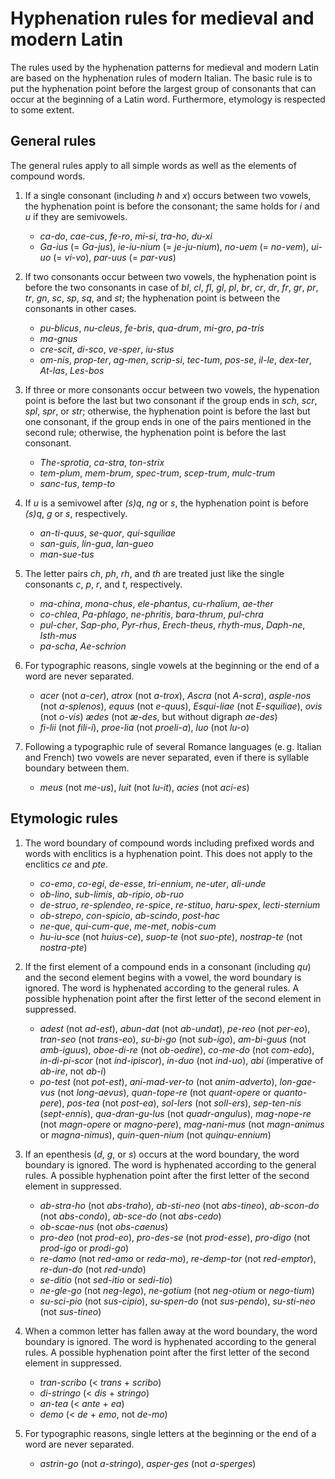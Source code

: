 # Hyphenation rules for medieval and modern Latin

The rules used by the hyphenation patterns for medieval and modern Latin are
based on the hyphenation rules of modern Italian. The basic rule is to put the
hyphenation point before the largest group of consonants that can occur at the
beginning of a Latin word. Furthermore, etymology is respected to some extent.

## General rules

The general rules apply to all simple words as well as the elements of compound
words.

1. If a single consonant (including *h* and *x*) occurs between two vowels, the
hyphenation point is before the consonant; the same holds for *i* and *u* if
they are semivowels.
	- *ca-do*, *cae-cus*, *fe-ro*, *mi-si*, *tra-ho*, *du-xi*
	- *Ga-ius* (= *Ga-jus*), *ie-iu-nium* (= *je-ju-nium*), *no-uem* (=
	  *no-vem*), *ui-uo* (= *vi-vo*), *par-uus* (= *par-vus*)

2. If two consonants occur between two vowels, the hyphenation point is before
the two consonants in case of *bl*, *cl*, *fl*, *gl*, *pl*, *br*, *cr*, *dr*,
*fr*, *gr*, *pr*, *tr*, *gn*, *sc*, *sp*, *sq*, and *st*; the hyphenation point
is between the consonants in other cases.
	- *pu-blicus*, *nu-cleus*, *fe-bris*, *qua-drum*, *mi-gro*, *pa-tris*
	- *ma-gnus*
	- *cre-scit*, *di-sco*, *ve-sper*, *iu-stus*
	- *om-nis*, *prop-ter*, *ag-men*, *scrip-si*, *tec-tum*, *pos-se*, *il-le*,
	  *dex-ter*, *At-las*, *Les-bos*

3. If three or more consonants occur between two vowels, the hypenation point
is before the last but two consonant if the group ends in *sch*, *scr*, *spl*,
*spr*, or *str*; otherwise, the hyphenation point is before the last but one
consonant, if the group ends in one of the pairs mentioned in the second rule;
otherwise, the hyphenation point is before the last consonant.
	- *The-sprotia*, *ca-stra*, *ton-strix*
	- *tem-plum*, *mem-brum*, *spec-trum*, *scep-trum*, *mulc-trum*
	- *sanc-tus*, *temp-to*

4. If *u* is a semivowel after *(s)q*, *ng* or *s*, the hyphenation point is
before *(s)q*, *g* or *s*, respectively.
	- *an-ti-quus*, *se-quor*, *qui-squiliae*
	- *san-guis*, *lin-gua*, *lan-gueo*
	- *man-sue-tus*

5. The letter pairs *ch*, *ph*, *rh*, and *th* are treated just like the single
consonants *c*, *p*, *r*, and *t*, respectively.
	- *ma-china*, *mona-chus*, *ele-phantus*, *cu-rhalium*, *ae-ther*
	- *co-chlea*, *Pa-phlago*, *ne-phritis*, *bara-thrum*, *pul-chra*
	- *pul-cher*, *Sap-pho*, *Pyr-rhus*, *Erech-theus*, *rhyth-mus*, *Daph-ne*,
	  *Isth-mus*
	- *pa-scha*, *Ae-schrion* 

6. For typographic reasons, single vowels at the beginning or the end of a
word are never separated.
	- *acer* (not *a-cer*), *atrox* (not *a-trox*), *Ascra* (not *A-scra*),
	  *asple-nos* (not *a-splenos*), *equus* (not *e-quus*), *Esqui-liae* (not
	  *E-squiliae*), *ovis* (not *o-vis*) *ædes* (not *æ-des*, but without
	  digraph *ae-des*)
	- *fi-lii* (not *fili-i*), *proe-lia* (not *proeli-a*), *luo* (not *lu-o*)

7. Following a typographic rule of several Romance languages (e. g. Italian and
French) two vowels are never separated, even if there is syllable boundary
between them.
	- *meus* (not *me-us*), *luit* (not *lu-it*), *acies* (not *aci-es*)

## Etymologic rules

1. The word boundary of compound words including prefixed words and words with
enclitics is a hyphenation point. This does not apply to the enclitics *ce* and
*pte*.
	- *co-emo*, *co-egi*, *de-esse*, *tri-ennium*, *ne-uter*, *ali-unde*
	- *ob-lino*, *sub-limis*, *ab-ripio*, *ob-ruo*
	- *de-struo*, *re-splendeo*, *re-spice*, *re-stituo*, *haru-spex*,
	  *lecti-sternium*
	- *ob-strepo*, *con-spicio*, *ab-scindo*, *post-hac*
	- *ne-que*, *qui-cum-que*, *me-met*, *nobis-cum*
	- *hu-iu-sce* (not *huius-ce*), *suop-te* (not *suo-pte*), *nostrap-te* (not
	  *nostra-pte*)

2. If the first element of a compound ends in a consonant (including *qu*) and
the second element begins with a vowel, the word boundary is ignored. The word
is hyphenated according to the general rules. A possible hyphenation point
after the first letter of the second element in suppressed.
	- *adest* (not *ad-est*), *abun-dat* (not *ab-undat*), *pe-reo* (not
	  *per-eo*), *tran-seo* (not *trans-eo*), *su-bi-go* (not *sub-igo*),
	  *am-bi-guus* (not *amb-iguus*), *oboe-di-re* (not *ob-oedire*), *co-me-do*
	  (not *com-edo*), *in-di-pi-scor* (not *ind-ipiscor*), *in-duo* (not
	  *ind-uo*), *abi* (imperative of *ab-ire*, not *ab-i*)
	- *po-test* (not *pot-est*), *ani-mad-ver-to* (not *anim-adverto*),
	  *lon-gae-vus* (not *long-aevus*), *quan-tope-re* (not *quant-opere* or
	  *quanto-pere*), *pos-tea* (not *post-ea*), *sol-lers* (not *soll-ers*),
	  *sep-ten-nis* (*sept-ennis*), *qua-dran-gu-lus* (not *quadr-angulus*),
	  *mag-nope-re* (not *magn-opere* or *magno-pere*), *mag-nani-mus* (not
	  *magn-animus* or *magna-nimus*), *quin-quen-nium* (not *quinqu-ennium*)

3. If an epenthesis (*d*, *g*, or *s*) occurs at the word boundary, the word
boundary is ignored. The word is hyphenated according to the general rules. A
possible hyphenation point after the first letter of the second element in
suppressed.
	- *ab-stra-ho* (not *abs-traho*), *ab-sti-neo* (not *abs-tineo*),
	  *ab-scon-do* (not *abs-condo*), *ab-sce-do* (not *abs-cedo*)
	- *ob-scae-nus* (not *obs-caenus*)
	- *pro-deo* (not *prod-eo*), *pro-des-se* (not *prod-esse*), *pro-digo* (not
	  *prod-igo* or *prodi-go*)
	- *re-damo* (not *red-amo* or *reda-mo*), *re-demp-tor* (not *red-emptor*),
	  *re-dun-do* (not *red-undo*)
	- *se-ditio* (not *sed-itio* or *sedi-tio*)
	- *ne-gle-go* (not *neg-lego*), *ne-gotium* (not *neg-otium* or *nego-tium*)
	- *su-sci-pio* (not *sus-cipio*), *su-spen-do* (not *sus-pendo*),
	  *su-sti-neo* (not *sus-tineo*)

4. When a common letter has fallen away at the word boundary, the word boundary
is ignored. The word is hyphenated according to the general rules. A possible
hyphenation point after the first letter of the second element in suppressed.
	- *tran-scribo* (< *trans* + *scribo*)
	- *di-stringo* (< *dis* + *stringo*)
	- *an-tea* (< *ante* + *ea*)
	- *demo* (< *de* + *emo*, not *de-mo*)

5. For typographic reasons, single letters at the beginning or the end of a
word are never separated.
	- *astrin-go* (not *a-stringo*), *asper-ges* (not *a-sperges*)
